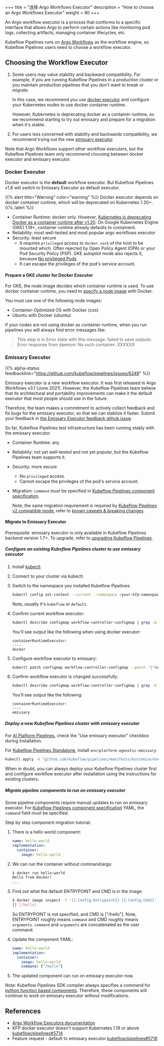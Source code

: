 +++
title = "选择 Argo Workflows Executor"
description = "How to choose an Argo Workflows Executor"
weight = 80
+++

An Argo workflow executor is a process that conforms to a specific interface that allows Argo to perform certain actions like monitoring pod logs, collecting artifacts, managing container lifecycles, etc.

Kubeflow Pipelines runs on [Argo Workflows](https://argoproj.github.io/workflows/) as the workflow engine, so Kubeflow Pipelines users need to choose a workflow executor.

## Choosing the Workflow Executor

1. Some users may value stability and backward compatibility. For example, if you
   are running Kubeflow Pipelines in a production cluster or you maintain production
   pipelines that you don't want to break or migrate.

   In this case, we recommend you use [docker executor](#docker-executor) and configure your Kubernetes nodes to use docker container runtime.

   However, Kubernetes is deprecating docker as a container runtime, so we recommend
   starting to try out emissary and prepare for a migration when it's stable.

1. For users less concerned with stability and backwards compatibility, we
   recommend trying out the new [emissary executor](#emissary-executor).

Note that Argo Workflows support other workflow executors, but the Kubeflow Pipelines
team only recommend choosing between docker executor and emissary executor.

### Docker Executor

Docker executor is the **default** workflow executor. But Kubeflow Pipelines v1.8 will switch to Emissary Executor as default executor.

{{% alert title="Warning" color="warning" %}}
Docker executor depends on docker container runtime, which will be deprecated on Kubernetes 1.20+.
{{% /alert %}}

* Container Runtime: docker only. However, [Kubernetes is deprecating Docker as a container runtime after v1.20](https://kubernetes.io/blog/2020/12/02/dont-panic-kubernetes-and-docker/).
  On Google Kubernetes Engine (GKE) 1.19+, container runtime already defaults to containerd.
* Reliability: most well-tested and most popular argo workflows executor
* Security: least secure
  * It requires `privileged` access to `docker.sock` of the host to be mounted which.
  Often rejected by Open Policy Agent (OPA) or your Pod Security Policy (PSP).
  GKE autopilot mode also rejects it, because [No privileged Pods](https://cloud.google.com/kubernetes-engine/docs/concepts/autopilot-overview#no_privileged_pods).
  * It can escape the privileges of the pod's service account.

#### Prepare a GKE cluster for Docker Executor

For GKE, the node image decides which container runtime is used. To use docker
container runtime, you need to [specify a node image](https://cloud.google.com/kubernetes-engine/docs/how-to/node-images) with Docker.

You must use one of the following node images:

* Container-Optimized OS with Docker (cos)
* Ubuntu with Docker (ubuntu)

If your nodes are not using docker as container runtime, when you run pipelines
you will always find error messages like:

> This step is in Error state with this message: failed to save outputs: Error response from daemon: No such container: XXXXXX

### Emissary Executor

{{% alpha-status feedbacklink="https://github.com/kubeflow/pipelines/issues/6249" %}}

Emissary executor is a new workflow executor. It was first released in Argo Workflows v3.1 (June 2021).
However, the Kubeflow Pipelines team believe that its architectural and portability
improvements can make it the default executor that most people should use in the
future.

Therefore, the team makes a commitment to actively collect feedback and fix bugs
for the emissary executor, so that we can stablize it faster.
Submit your feedback in [the Emissary Executor feedback github issue](https://github.com/kubeflow/pipelines/issues/6249).

So far, Kubeflow
Pipelines test infrastructure has been running stably with the emissary executor.

* Container Runtime: any
* Reliability: not yet well-tested and not yet popular, but the Kubeflow Pipelines
  team supports it.
* Security: more secure
  * No `privileged` access.
  * Cannot escape the privileges of the pod's service account.
* Migration: `command` must be specified in [Kubeflow Pipelines component specification](https://www.kubeflow.org/docs/components/pipelines/reference/component-spec/).

  Note, the same migration requirement is required by [Kubeflow Pipelines v2 compatible mode](https://www.kubeflow.org/docs/components/pipelines/sdk-v2/v2-compatibility/), refer to
  [known caveats & breaking changes](https://github.com/kubeflow/pipelines/issues/6133).

#### Migrate to Emissary Executor

Prerequisite: emissary executor is only available in Kubeflow Pipelines backend version 1.7+.
To upgrade, refer to [upgrading Kubeflow Pipelines](/docs/components/pipelines/upgrade/).

##### Configure an existing Kubeflow Pipelines cluster to use emissary executor

1. Install [kubectl](https://kubernetes.io/docs/tasks/tools/#kubectl).
1. Connect to your cluster via kubectl.
1. Switch to the namespace you installed Kubeflow Pipelines:

    ```bash
    kubectl config set-context --current --namespace <your-kfp-namespace>
    ```

    Note, usually it's `kubeflow` or `default`.

1. Confirm current workflow executor:

    ```bash
    kubectl describe configmap workflow-controller-configmap | grep -A 2 containerRuntimeExecutor
    ```

    You'll see output like the following when using docker executor:

    ```text
    containerRuntimeExecutor:
    ----
    docker
    ```

1. Configure workflow executor to emissary:

    ```bash
    kubectl patch configmap workflow-controller-configmap --patch '{"data":{"containerRuntimeExecutor":"emissary"}}'
    ```

1. Confirm workflow executor is changed successfully:

    ```bash
    kubectl describe configmap workflow-controller-configmap | grep -A 2 containerRuntimeExecutor
    ```

    You'll see output like the following:

    ```text
    containerRuntimeExecutor:
    ----
    emissary
    ```

##### Deploy a new Kubeflow Pipelines cluster with emissary executor

For [AI Platform Pipelines](https://cloud.google.com/ai-platform/pipelines/docs), check the "Use emissary executor" checkbox during installation.

For [Kubeflow Pipelines Standalone](https://www.kubeflow.org/docs/components/pipelines/installation/standalone-deployment/), install `env/platform-agnostic-emissary`:

```bash
kubectl apply -k "github.com/kubeflow/pipelines/manifests/kustomize/env/platform-agnostic-emissary?ref=$PIPELINE_VERSION"
```

When in doubt, you can always deploy your Kubeflow Pipelines cluster first and
configure workflow executor after installation using the instructions for
existing clusters.

##### Migrate pipeline components to run on emissary executor

Some pipeline components require manual updates to run on emissary executor.
For [Kubeflow Pipelines component specification](https://www.kubeflow.org/docs/components/pipelines/reference/component-spec/) YAML,
the `command` field must be specified.

Step by step component migration tutorial:

1. There is a hello world component:

    ```yaml
    name: hello-world
    implementation:
      container:
        image: hello-world
    ```

1. We can run the container without command/args:

    ```bash
    $ docker run hello-world
    Hello from Docker!
    ...
    ```

1. Find out what the default ENTRYPOINT and CMD is in the image:

    ```bash
    $ docker image inspect -f '{{.Config.Entrypoint}} {{.Config.Cmd}}' hello-world
    [] [/hello]
    ```

    So ENTRYPOINT is not specified, and CMD is ["/hello"].
    Note, ENTRYPOINT roughly means `command` and CMD roughly
    means `arguments`. `command` and `arguments` are concatenated as the user
    command.

1. Update the component YAML:

    ```yaml
    name: hello-world
    implementation:
      container:
        image: hello-world
        command: ["/hello"]
    ```

1. The updated component can run on emissary executor now.

Note: Kubeflow Pipelines SDK compiler always specifies a command for
[python function based components](https://www.kubeflow.org/docs/components/pipelines/sdk/python-function-components/).
Therefore, these components will continue to work on emissary executor without
modifications.

## References

* [Argo Workflow Executors documentation](https://argoproj.github.io/argo-workflows/workflow-executors/)
* KFP docker executor doesn't support Kubernetes 1.19 or above [kubeflow/pipelines#5714](https://github.com/kubeflow/pipelines/issues/5714)
* Feature request - default to emissary executor [kubeflow/pipelines#5718](https://github.com/kubeflow/pipelines/issues/5718)
